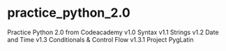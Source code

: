 # practice_python_2.0
Practice Python 2.0 from Codeacademy
v1.0 Syntax 
v1.1 Strings
v1.2 Date and Time
v1.3 Conditionals & Control Flow
v1.3.1 Project PygLatin